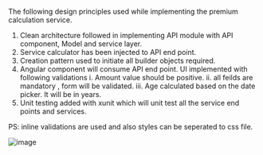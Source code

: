 The following design principles used while implementing the premium calculation service.
1.	Clean architecture followed in implementing API module with API component, Model and service layer.
2.	Service  calculator has been injected to API end point.
3.	Creation pattern used to initiate all builder objects required.
4.	Angular component will consume API end point. UI implemented with following validations
i.	Amount value should be positive.
     ii.	all feilds are mandatory , form will be validated.
     iii.	Age calculated based on the date picker. It will be in years.
5.	Unit testing added with xunit which will unit test all the service end points and services.

PS: inline validations are used and also styles can be seperated to css file.

![image](https://user-images.githubusercontent.com/58421595/173562427-2faeb074-9f33-4edf-8dea-0e5b55b753ec.png)

